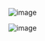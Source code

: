 ![image](https://github.com/user-attachments/assets/df3c0d8d-aceb-41b2-8858-0959950a777e)

![image](https://github.com/user-attachments/assets/05c98594-26d6-4f66-9e2d-7c15e71886eb)
